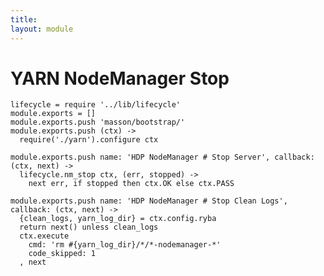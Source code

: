 ```yaml
---
title: 
layout: module
---
```


# YARN NodeManager Stop

    lifecycle = require '../lib/lifecycle'
    module.exports = []
    module.exports.push 'masson/bootstrap/'
    module.exports.push (ctx) ->
      require('./yarn').configure ctx

    module.exports.push name: 'HDP NodeManager # Stop Server', callback: (ctx, next) ->
      lifecycle.nm_stop ctx, (err, stopped) ->
        next err, if stopped then ctx.OK else ctx.PASS

    module.exports.push name: 'HDP NodeManager # Stop Clean Logs', callback: (ctx, next) ->
      {clean_logs, yarn_log_dir} = ctx.config.ryba
      return next() unless clean_logs
      ctx.execute
        cmd: 'rm #{yarn_log_dir}/*/*-nodemanager-*'
        code_skipped: 1
      , next
